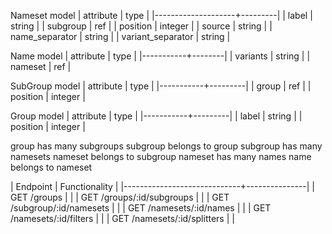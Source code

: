 Nameset model
| attribute          | type    |
|--------------------+---------|
| label              | string  |
| subgroup           | ref     |
| position           | integer |
| source             | string  |
| name_separator     | string  |
| variant_separator  | string  |

Name model
| attribute | type   |
|-----------+--------|
| variants  | string |
| nameset   | ref    |

SubGroup model
| attribute | type    |
|-----------+---------|
| group     | ref     |
| position  | integer |

Group model
| attribute | type    |
|-----------+---------|
| label     | string  |
| position  | integer |

group has many subgroups
subgroup belongs to group
subgroup has many namesets
nameset belongs to subgroup
nameset has many names
name belongs to nameset

| Endpoint                    | Functionality |
|-----------------------------+---------------|
| GET /groups                 |               |
| GET /groups/:id/subgroups   |               |
| GET /subgroup/:id/namesets  |               |
| GET /namesets/:id/names     |               |
| GET /namesets/:id/filters   |               |
| GET /namesets/:id/splitters |               |
